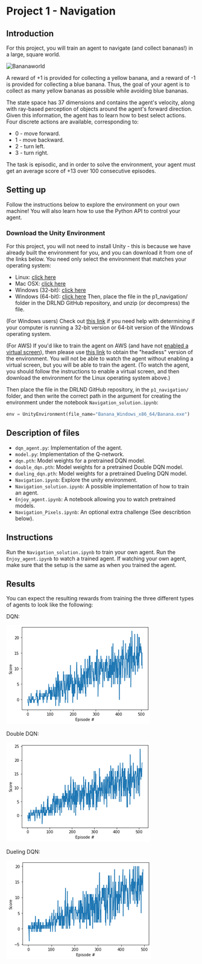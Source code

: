 # Project 1 -  Navigation

## Introduction
For this project, you will train an agent to navigate (and collect bananas!) in a large, square world.

![Bananaworld](p1_navigation/images/bananaworld.gif)

A reward of +1 is provided for collecting a yellow banana, and a reward of -1 is provided for collecting a blue banana. Thus, the goal of your agent is to collect as many yellow bananas as possible while avoiding blue bananas.

The state space has 37 dimensions and contains the agent's velocity, along with ray-based perception of objects around the agent's forward direction. Given this information, the agent has to learn how to best select actions. Four discrete actions are available, corresponding to:

* 0 - move forward.
* 1 - move backward.
* 2 - turn left.
* 3 - turn right.

The task is episodic, and in order to solve the environment, your agent must get an average score of +13 over 100 consecutive episodes.

## Setting up
Follow the instructions below to explore the environment on your own machine! You will also learn how to use the Python API to control your agent.

### Download the Unity Environment
For this project, you will not need to install Unity - this is because we have already built the environment for you, and you can download it from one of the links below. You need only select the environment that matches your operating system:

* Linux: [click here](https://s3-us-west-1.amazonaws.com/udacity-drlnd/P1/Banana/Banana_Linux.zip)
* Mac OSX: [click here](https://s3-us-west-1.amazonaws.com/udacity-drlnd/P1/Banana/Banana.app.zip)
* Windows (32-bit): [click here](https://s3-us-west-1.amazonaws.com/udacity-drlnd/P1/Banana/Banana_Windows_x86.zip)
* Windows (64-bit): [click here](https://s3-us-west-1.amazonaws.com/udacity-drlnd/P1/Banana/Banana_Windows_x86_64.zip)
Then, place the file in the p1_navigation/ folder in the DRLND GitHub repository, and unzip (or decompress) the file.

(For Windows users) Check out [this link](https://support.microsoft.com/en-us/help/827218/how-to-determine-whether-a-computer-is-running-a-32-bit-version-or-64) if you need help with determining if your computer is running a 32-bit version or 64-bit version of the Windows operating system.

(For AWS) If you'd like to train the agent on AWS (and have not [enabled a virtual screen](https://github.com/Unity-Technologies/ml-agents/blob/master/docs/Training-on-Amazon-Web-Service.md)), then please use [this link](https://s3-us-west-1.amazonaws.com/udacity-drlnd/P1/Banana/Banana_Linux_NoVis.zip) to obtain the "headless" version of the environment. You will not be able to watch the agent without enabling a virtual screen, but you will be able to train the agent. (To watch the agent, you should follow the instructions to enable a virtual screen, and then download the environment for the Linux operating system above.)

Then place the file in the DRLND GitHub repository, in the `p1_navigation/` folder, and then write the correct path in the argument for creating the environment under the notebook `Navigation_solution.ipynb`:
```python
env = UnityEnvironment(file_name="Banana_Windows_x86_64/Banana.exe")
```

## Description of files
* `dqn_agent.py`: Implementation of the agent.
* `model.py`: Implementation of the Q-network.
* `dqn.pth`: Model weights for a pretrained DQN model.
* `double_dqn.pth`: Model weights for a pretrained Double DQN model.
* `dueling_dqn.pth`: Model weights for a pretrained Dueling DQN model.
* `Navigation.ipynb`: Explore the unity environment.
* `Navigation_solution.ipynb`: A possible implementation of how to train an agent.
* `Enjoy_agent.ipynb`: A notebook allowing you to watch pretrained models.
* `Navigation_Pixels.ipynb`: An optional extra challenge (See describtion below).

## Instructions 
Run the `Navigation_solution.ipynb` to train your own agent. 
Run the `Enjoy_agent.ipynb` to watch a trained agent. If watching your own agent, make sure that the setup is the same as when you trained the agent.

## Results
You can expect the resulting rewards from training the three different types of agents to look like the following:

DQN:

![DQN](p1_navigation/images/dqn.png)

Double DQN:

![Double DQN](p1_navigation/images/double_dqn.png)

Dueling DQN:

![Dueling DQN](p1_navigation/images/dueling_dqn.png)
